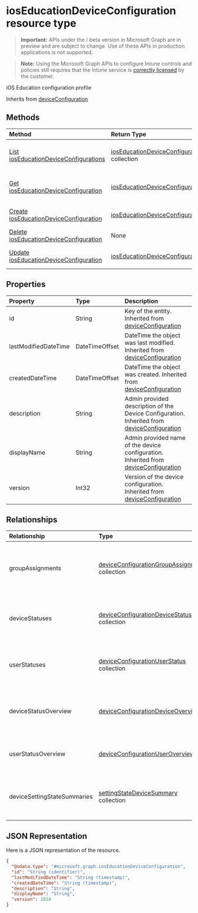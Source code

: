 ﻿# iosEducationDeviceConfiguration resource type

> **Important:** APIs under the / beta version in Microsoft Graph are in preview and are subject to change. Use of these APIs in production applications is not supported.

> **Note:** Using the Microsoft Graph APIs to configure Intune controls and policies still requires that the Intune service is [correctly licensed](https://go.microsoft.com/fwlink/?linkid=839381) by the customer.

iOS Education configuration profile

Inherits from [deviceConfiguration](../resources/intune_deviceconfig_deviceconfiguration.md)

## Methods
|Method|Return Type|Description|
|:---|:---|:---|
|[List iosEducationDeviceConfigurations](../api/intune_deviceconfig_ioseducationdeviceconfiguration_list.md)|[iosEducationDeviceConfiguration](../resources/intune_deviceconfig_ioseducationdeviceconfiguration.md) collection|List properties and relationships of the [iosEducationDeviceConfiguration](../resources/intune_deviceconfig_ioseducationdeviceconfiguration.md) objects.|
|[Get iosEducationDeviceConfiguration](../api/intune_deviceconfig_ioseducationdeviceconfiguration_get.md)|[iosEducationDeviceConfiguration](../resources/intune_deviceconfig_ioseducationdeviceconfiguration.md)|Read properties and relationships of the [iosEducationDeviceConfiguration](../resources/intune_deviceconfig_ioseducationdeviceconfiguration.md) object.|
|[Create iosEducationDeviceConfiguration](../api/intune_deviceconfig_ioseducationdeviceconfiguration_create.md)|[iosEducationDeviceConfiguration](../resources/intune_deviceconfig_ioseducationdeviceconfiguration.md)|Create a new [iosEducationDeviceConfiguration](../resources/intune_deviceconfig_ioseducationdeviceconfiguration.md) object.|
|[Delete iosEducationDeviceConfiguration](../api/intune_deviceconfig_ioseducationdeviceconfiguration_delete.md)|None|Deletes a [iosEducationDeviceConfiguration](../resources/intune_deviceconfig_ioseducationdeviceconfiguration.md).|
|[Update iosEducationDeviceConfiguration](../api/intune_deviceconfig_ioseducationdeviceconfiguration_update.md)|[iosEducationDeviceConfiguration](../resources/intune_deviceconfig_ioseducationdeviceconfiguration.md)|Update the properties of a [iosEducationDeviceConfiguration](../resources/intune_deviceconfig_ioseducationdeviceconfiguration.md) object.|

## Properties
|Property|Type|Description|
|:---|:---|:---|
|id|String|Key of the entity. Inherited from [deviceConfiguration](../resources/intune_deviceconfig_deviceconfiguration.md)|
|lastModifiedDateTime|DateTimeOffset|DateTime the object was last modified. Inherited from [deviceConfiguration](../resources/intune_deviceconfig_deviceconfiguration.md)|
|createdDateTime|DateTimeOffset|DateTime the object was created. Inherited from [deviceConfiguration](../resources/intune_deviceconfig_deviceconfiguration.md)|
|description|String|Admin provided description of the Device Configuration. Inherited from [deviceConfiguration](../resources/intune_deviceconfig_deviceconfiguration.md)|
|displayName|String|Admin provided name of the device configuration. Inherited from [deviceConfiguration](../resources/intune_deviceconfig_deviceconfiguration.md)|
|version|Int32|Version of the device configuration. Inherited from [deviceConfiguration](../resources/intune_deviceconfig_deviceconfiguration.md)|

## Relationships
|Relationship|Type|Description|
|:---|:---|:---|
|groupAssignments|[deviceConfigurationGroupAssignment](../resources/intune_deviceconfig_deviceconfigurationgroupassignment.md) collection|The list of group assignments for the device configuration profile. Inherited from [deviceConfiguration](../resources/intune_deviceconfig_deviceconfiguration.md)|
|deviceStatuses|[deviceConfigurationDeviceStatus](../resources/intune_deviceconfig_deviceconfigurationdevicestatus.md) collection|Device configuration installation stauts by device. Inherited from [deviceConfiguration](../resources/intune_deviceconfig_deviceconfiguration.md)|
|userStatuses|[deviceConfigurationUserStatus](../resources/intune_deviceconfig_deviceconfigurationuserstatus.md) collection|Device configuration installation stauts by user. Inherited from [deviceConfiguration](../resources/intune_deviceconfig_deviceconfiguration.md)|
|deviceStatusOverview|[deviceConfigurationDeviceOverview](../resources/intune_deviceconfig_deviceconfigurationdeviceoverview.md)|Device Configuration devices status overview Inherited from [deviceConfiguration](../resources/intune_deviceconfig_deviceconfiguration.md)|
|userStatusOverview|[deviceConfigurationUserOverview](../resources/intune_deviceconfig_deviceconfigurationuseroverview.md)|Device Configuration users status overview Inherited from [deviceConfiguration](../resources/intune_deviceconfig_deviceconfiguration.md)|
|deviceSettingStateSummaries|[settingStateDeviceSummary](../resources/intune_deviceconfig_settingstatedevicesummary.md) collection|Device Configuration Setting State Device Summary Inherited from [deviceConfiguration](../resources/intune_deviceconfig_deviceconfiguration.md)|

## JSON Representation
Here is a JSON representation of the resource.
<!-- {
  "blockType": "resource",
  "keyProperty": "id",
  "@odata.type": "microsoft.graph.iosEducationDeviceConfiguration"
}
-->
``` json
{
  "@odata.type": "#microsoft.graph.iosEducationDeviceConfiguration",
  "id": "String (identifier)",
  "lastModifiedDateTime": "String (timestamp)",
  "createdDateTime": "String (timestamp)",
  "description": "String",
  "displayName": "String",
  "version": 1024
}
```



